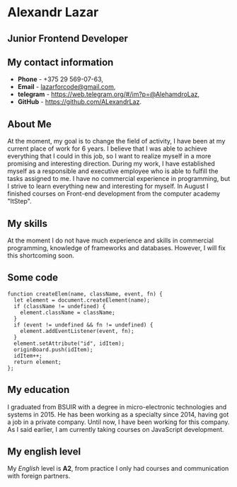 # Alexandr Lazar

## Junior Frontend Developer

## My contact information

* **Phone** - +375 29 569-07-63,
* **Email** - lazarforcode@gmail.com,
* **telegram** - https://web.telegram.org/#/im?p=@AlehamdroLaz,
* **GitHub** - https://github.com/ALexandrLaz.

## About Me

At the moment, my goal is to change the field of activity, I have been at my current place of work for 6 years. I believe that I was able to achieve everything that I could in this job, so I want to realize myself in a more promising and interesting direction. During my work, I have established myself as a responsible and executive employee who is able to fulfill the tasks assigned to me. I have no commercial experience in programming, but I strive to learn everything new and interesting for myself. In August I finished courses on Front-end development from the computer academy "ItStep".

## My skills

At the moment I do not have much experience and skills in commercial programming, knowledge of frameworks and databases. However, I will fix this shortcoming soon.

## Some code

```
function createElem(name, className, event, fn) {
  let element = document.createElement(name);
  if (className != undefined) {
    element.className = className;
  }
  if (event != undefined && fn != undefined) {
    element.addEventListener(event, fn);
  }
  element.setAttribute("id", idItem);
  originBoard.push(idItem);
  idItem++;
  return element;
}; 
```

## My education

I graduated from BSUIR with a degree in micro-electronic technologies and systems in 2015. He has been working as a specialty since 2014, having got a job in a private company. Until now, I have been working for this company. As I said earlier, I am currently taking courses on JavaScript development.

## My english level

My *English* level is **A2**, from practice I only had courses and communication with foreign partners.
